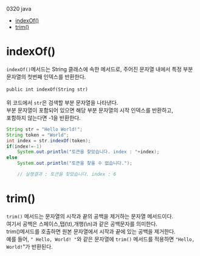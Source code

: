0320 java

- [indexOf()](#indexof)
- [trim()](#trim)


# indexOf()
`indexOf()`메서드는 String 클래스에 속한 메서드로,
주어진 문자열 내에서 특정 부분 문자열의 첫번째 인덱스를 반환한다.<br>
<br>`public int indexOf(String str)` <br><br>
위 코드에서 `str`은 검색할 부분 문자열을 나타낸다.<br>
부분 문자열이 포함되어 있으면 해당 부분 문자열의 시작 인덱스를 반환하고, <br> 포함하지 않는다면 -1을 반환한다.

```java
String str = "Hello World!";
String token = "World";
int index = str.indexOf(token);
if(index!=-1)
    System.out.println("토큰을 찾았습니다. index : "+index);
else
    System.out.println("토큰을 찾을 수 없습니다.");

    // 실행결과 : 토큰을 찾았습니다. index : 6
```

# trim() 

`trim()` 메서드는 문자열의 시작과 끝의 공백을 제거하는 문자열 메서드이다.<br>
여기서 공백은 스페이스,탭(\t),개행(\n)과 같은 공백문자를 의미한다.<br>
trim()메서드를 호출하면 원본 문자열에서 시작과 끝에 있는 공백을 제거한다.<br>
예를 들어, `" Hello, World! "`와 같은 문자열에 `trim()` 메서드를 적용하면 `"Hello, World!`"가 반환된다.